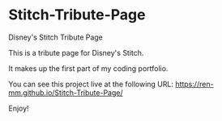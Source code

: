 # Stitch-Tribute-Page
Disney's Stitch Tribute Page

This is a tribute page for Disney's Stitch.

It makes up the first part of my coding portfolio.

You can see this project live at the following URL:
https://ren-mm.github.io/Stitch-Tribute-Page/

Enjoy!
